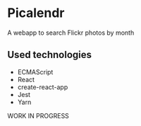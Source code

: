 # Picalendr
A webapp to search Flickr photos by month

## Used technologies
 
* ECMAScript
* React
* create-react-app 
* Jest
* Yarn

WORK IN PROGRESS
